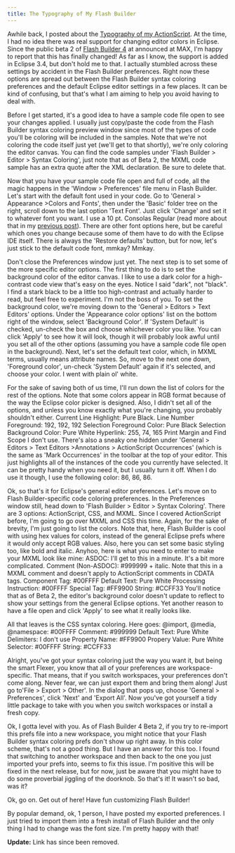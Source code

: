 ```yaml
---
title: The Typography of My Flash Builder
---
```


Awhile back, I posted about the <a title="Commented Out - The Typography of My ActionScript" href="http://kevinsuttle.com/2009/06/30/the-typography-of-my-actionscript/">Typography of my ActionScript</a>. At the time, I had no idea there was real support for changing editor colors in Eclipse. Since the public beta 2 of <a title="Adobe Labs - Flash Builder 4" href="http://labs.adobe.com/technologies/flashbuilder4/">Flash Builder 4</a> at announced at MAX, I'm happy to report that this has finally changed! As far as I know, the support is added in Eclipse 3.4, but don't hold me to that. I actually stumbled across these settings by accident in the Flash Builder preferences. Right now these options are spread out between the Flash Builder syntax coloring preferences and the default Eclipse editor settings in a few places. It can be kind of confusing, but that's what I am aiming to help you avoid having to deal with.

Before I get started, it's a good idea to have a sample code file open to see your changes applied. I usually just copy/paste the code from the Flash Builder syntax coloring preview window since most of the types of code you'll be coloring will be included in the samples. Note that we're not coloring the code itself just yet (we'll get to that shortly), we're only coloring the editor canvas. You can find the code samples under 'Flash Builder &gt; Editor &gt; Syntax Coloring', just note that as of Beta 2, the MXML code sample has an extra quote after the XML declaration. Be sure to delete that.

Now that you have your sample code file open and full of code, all the magic happens in the 'Window &gt; Preferences' file menu in Flash Builder. Let's start with the default font used in your code. Go to 'General &gt; Appearance &gt;Colors and Fonts', then under the 'Basic' folder tree on the right, scroll down to the last option 'Text Font'. Just click 'Change' and set it to whatever font you want. I use a 10 pt. Consolas Regular (read more about that in my <a title="Commented Out - The Typography of My ActionScript" href="http://kevinsuttle.com/2009/06/30/the-typography-of-my-actionscript/">previous post</a>). There are other font options here, but be careful which ones you change because some of them have to do with the Eclipse IDE itself. There is always the 'Restore defaults' button, but for now, let's just stick to the default code font, mmkay? Mmkay.

Don't close the Preferences window just yet. The next step is to set some of the more specific editor options. The first thing to do is to set the background color of the editor canvas. I like to use a dark color for a high-contrast code view that's easy on the eyes. Notice I said "dark", not "black". I find a stark black to be a little too high-contrast and actually harder to read, but feel free to experiment. I'm not the boss of you. To set the background color, we're moving down to the 'General &gt; Editors &gt; Text Editors' options. Under the 'Appearance color options' list on the bottom right of the window, select 'Background Color'. If 'System Default' is checked, un-check the box and choose whichever color you like. You can click 'Apply' to see how it will look, though it will probably look awful until you set all of the other options (assuming you have a sample code file open in the background). Next, let's set the default text color, which, in MXML terms, usually means attribute names. So, move to the next one down, 'Foreground color', un-check 'System Default' again if it's selected, and choose your color. I went with plain ol' white.

For the sake of saving both of us time, I'll run down the list of colors for the rest of the options. Note that some colors appear in RGB format because of the way the Eclipse color picker is designed. Also, I didn't set all of the options, and unless you know exactly what you're changing, you probably shouldn't either. Current Line Highlight: Pure Black. Line Number Foreground: 192, 192, 192 Selection Foreground Color: Pure Black Selection Background Color: Pure White Hyperlink: 255, 74, 165  Print Margin and Find Scope I don't use. There's also a sneaky one hidden under 'General &gt; Editors &gt; Text Editors &gt;Annotations &gt; ActionScript Occurrences' (which is the same as 'Mark Occurrences' in the toolbar at the top of your editor. This just highlights all of the instances of the code you currently have selected. It can be pretty handy when you need it, but I usually turn it off. When I do use it though, I use the following color: 86, 86, 86.

Ok, so that's it for Eclipse's general editor preferences. Let's move on to Flash Builder-specific code coloring preferences. In the Preferences window still, head down to 'Flash Builder &gt; Editor &gt; Syntax Coloring'. There are 3 options: ActionScript, CSS, and MXML. Since I covered ActionScript before, I'm going to go over MXML and CSS this time. Again, for the sake of brevity, I'm just going to list the colors. Note that, here, Flash Builder is cool with using hex values for colors, instead of the general Eclipse prefs where it would only accept RGB values. Also, here you can set some basic styling too, like bold and italic. Anyhoo, here is what you need to enter to make your MXML look like mine: ASDOC: I'll get to this in a minute. It's a bit more complicated. Comment (Non-ASDOC): #999999 + italic. Note that this in a MXML comment and doesn't apply to ActionScript comments in CDATA tags. Component Tag: #00FFFF Default Text: Pure White Processing Instruction: #00FFFF Special Tag: #FF9900 String: #CCFF33 You'll notice that as of Beta 2, the editor's background color doesn't update to reflect to show your settings from the general Eclipse options. Yet another reason to have a file open and click 'Apply' to see what it really looks like.

All that leaves is the CSS syntax coloring. Here goes: @import, @media, @namespace: #00FFFF Comment: #999999 Default Text: Pure White Delimiters: I don't use Property Name: #FF9900 Propery Value: Pure White Selector: #00FFFF String: #CCFF33

Alright, you've got your syntax coloring just the way you want it, but being the smart Flexer, you know that all of your preferences are workspace-specific. That means, that if you switch workspaces, your preferences don't come along. Never fear, we can just export them and bring them along! Just go to'File &gt; Export &gt; Other'. In the dialog that pops up, choose 'General &gt; Preferences', click 'Next' and 'Export All'. Now you've got yourself a tidy little package to take with you when you switch workspaces or install a fresh copy.

Ok, I gotta level with you. As of Flash Builder 4 Beta 2, if you try to re-import this prefs file into a new workspace, you might notice that your Flash Builder syntax coloring prefs don't show up right away. In this color scheme, that's not a good thing. But I have an answer for this too. I found that switching to another workspace and then back to the one you just imported your prefs into, seems to fix this issue. I'm positive this will be fixed in the next release, but for now, just be aware that you might have to do some proverbial jiggling of the doorknob. So that's it! It wasn't so bad, was it?

Ok, go on. Get out of here! Have fun customizing Flash Builder!

By popular demand, ok, 1 person, I have posted my exported preferences. I just tried to import them into a fresh install of Flash Builder and the only thing I had to change was the font size. I'm pretty happy with that!

**Update:** Link has since been removed.

